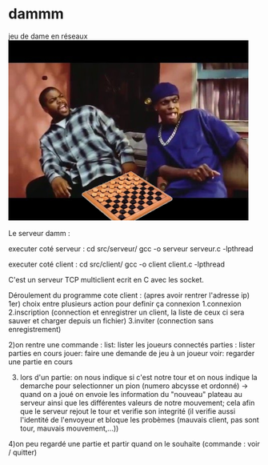 # dammm
jeu de dame en réseaux
</br>
<img src="/ressource/jeu de dammm.jpg" alt="My cool logo"/>
</br>

Le serveur damm :

executer coté serveur :
cd src/serveur/
gcc -o serveur serveur.c -lpthread

executer coté client :
cd src/client/
gcc -o client client.c -lpthread


C'est un serveur TCP multiclient ecrit en C avec les socket.

Déroulement du  programme cote client : (apres avoir rentrer l'adresse ip)
1er) choix entre plusieurs action pour definir ça connexion
		1.connexion
		2.inscription (connection  et enregistrer un client, la liste de ceux ci sera sauver et charger depuis un fichier)
		3.inviter (connection sans enregistrement)

2)on rentre une commande :
	list: lister les joueurs connectés
	parties : lister parties en cours
	jouer: faire une demande de jeu à un joueur
	voir: regarder une partie en cours

3) lors d'un partie:
		on nous indique si c'est notre tour et on nous indique la demarche pour selectionner un pion (numero abcysse et ordonné)
		-> quand on a joué on envoie les information du "nouveau" plateau au serveur ainsi que les différentes valeurs de notre mouvement; cela afin que le serveur rejout le tour et verifie son integrité (il verifie aussi l'identité de l'envoyeur et bloque les probèmes (mauvais client, pas sont tour, mauvais mouvement,...))

4)on peu regardé une partie et partir quand on le souhaite (commande : voir   / quitter)